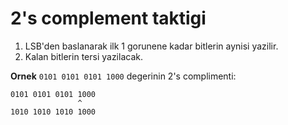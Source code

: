 # 2's complement taktigi

1. LSB'den baslanarak ilk 1 gorunene kadar bitlerin aynisi yazilir.
2. Kalan bitlerin tersi yazilacak.

**Ornek**
`0101 0101 0101 1000` degerinin 2's complimenti:
```
0101 0101 0101 1000
               ^
1010 1010 1010 1000
```